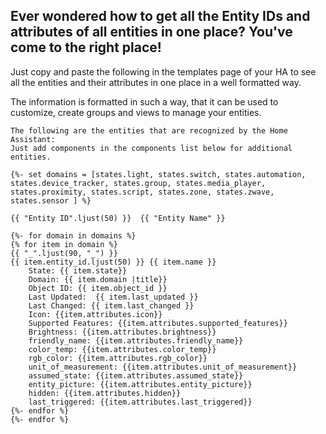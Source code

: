 ## Ever wondered how to get all the Entity IDs and attributes of all entities in one place? You've come to the right place!


Just copy and paste the following in the templates page of your HA to see all the entities and their attributes in one place in a well formatted way.

The information is formatted in such a way, that it can be used to customize, create groups and views to manage your entities.


```
The following are the entities that are recognized by the Home Assistant:
Just add components in the components list below for additional entities.

{%- set domains = [states.light, states.switch, states.automation, states.device_tracker, states.group, states.media_player, states.proximity, states.script, states.zone, states.zwave, states.sensor ] %}

{{ "Entity ID".ljust(50) }}  {{ "Entity Name" }}

{%- for domain in domains %}
{% for item in domain %}
{{ "_".ljust(90, "_") }}
{{ item.entity_id.ljust(50) }} {{ item.name }}
    State: {{ item.state}}
    Domain: {{ item.domain |title}}
    Object ID: {{ item.object_id }}
    Last Updated:  {{ item.last_updated }}
    Last Changed: {{ item.last_changed }}
    Icon: {{item.attributes.icon}}
    Supported Features: {{item.attributes.supported_features}}
    Brightness: {{item.attributes.brightness}}
    friendly_name: {{item.attributes.friendly_name}}
    color_temp: {{item.attributes.color_temp}}
    rgb_color: {{item.attributes.rgb_color}}
    unit_of_measurement: {{item.attributes.unit_of_measurement}}
    assumed_state: {{item.attributes.assumed_state}}
    entity_picture: {{item.attributes.entity_picture}}
    hidden: {{item.attributes.hidden}}
    last_triggered: {{item.attributes.last_triggered}}
{%- endfor %}
{%- endfor %}

```
